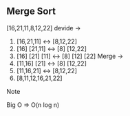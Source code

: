 ## Merge Sort

[16,21,11,8,12,22] 
devide ->
1. [16,21,11] <-> [8,12,22]
2. [16] [21,11]  <-> [8] [12,22]
3. [16] [21] [11]  <-> [8] [12] [22]
Merge -> 
1. [11,16] [21]   <-> [8] [12,22]
2. [11,16,21] <-> [8,12,22]
3. [8,11,12,16,21,22]

> [!NOTE]  
> Big O => O(n log n)